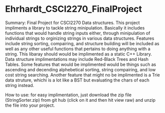# Ehrhardt_CSCI2270_FinalProject
Summary:
Final Project for CSCI2270 Data structures. This project impliments a library to tackle string minipulation. Basically it includes functions that would handle string inputs either, through minipulation of individual strings to orginizing strings in various data structures. Features include string sorting, compairing, and structure building will be included as well as any other useful functions that pertains to doing anything with a string. This libaray should would be implimented as a static C++ Library. Data structure implimentations may include Red-Black Trees and Hash Tables. Some features that would be implimented would be things such as ascending and decending alphebetical sorting, string compairing, and low cost string searching. Another feature that might no be implimented is a Trie data struture, whichi is a lot like a BST but evaluating the chars of each string instead.

How to use:
for easy implimentation, just download the zip file (StringSorter.zip) from git hub (click on it and then hit view raw) and unzip the file into your project.
